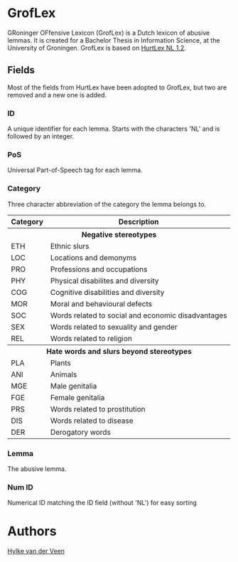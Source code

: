 <head>
  <meta name="google-site-verification" content="COlMAfsp1xwqfWbl79p5o2XvEHniOEdmFxU0hE0SwHg" />
</head>

# GrofLex

GRoninger OFfensive Lexicon (GrofLex) is a Dutch lexicon of abusive lemmas. It is created for a Bachelor Thesis in Information Science, at the University of Groningen. GrofLex is based on [HurtLex NL 1.2](https://github.com/valeriobasile/hurtlex/tree/master/lexica/NL/1.2).

## Fields

Most of the fields from HurtLex have been adopted to GrofLex, but two are removed and a new one is added.

### ID

A unique identifier for each lemma. Starts with the characters 'NL' and is followed by an integer.

### PoS

Universal Part-of-Speech tag for each lemma.

### Category

Three character abbreviation of the category the lemma belongs to.

<table>
<thead>
  <tr>
    <th>Category</th>
    <th>Description</th>
  </tr>
</thead>
<tbody>
  <tr>
    <th colspan="2">Negative stereotypes</th>
  </tr>
  <tr>
    <td>ETH</td>
    <td>Ethnic slurs</td>
  </tr>
  <tr>
    <td>LOC</td>
    <td>Locations and demonyms</td>
  </tr>
  <tr>
    <td>PRO</td>
    <td>Professions and occupations</td>
  </tr>
  <tr>
    <td>PHY</td>
    <td>Physical disabilites and diversity</td>
  </tr>
  <tr>
    <td>COG</td>
    <td>Cognitive disabilities and diversity</td>
  </tr>
  <tr>
    <td>MOR</td>
    <td>Moral and behavioural defects</td>
  </tr>
  <tr>
    <td>SOC</td>
    <td>Words related to social and economic disadvantages</td>
  </tr>
  <tr>
    <td>SEX</td>
    <td>Words related to sexuality and gender</td>
  </tr>
  <tr>
    <td>REL</td>
    <td>Words related to religion</td>
  </tr>
  <tr>
    <th colspan="2">Hate words and slurs beyond stereotypes</th>
  </tr>
  <tr>
    <td>PLA</td>
    <td>Plants</td>
  </tr>
  <tr>
    <td>ANI</td>
    <td>Animals</td>
  </tr>
  <tr>
    <td>MGE</td>
    <td>Male genitalia</td>
  </tr>
  <tr>
    <td>FGE</td>
    <td>Female genitalia</td>
  </tr>
  <tr>
    <td>PRS</td>
    <td>Words related to prostitution</td>
  </tr>
  <tr>
    <td>DIS</td>
    <td>Words related to disease</td>
  </tr>
  <tr>
    <td>DER</td>
    <td>Derogatory words</td>
  </tr>
</tbody>
</table>

### Lemma

The abusive lemma.

### Num ID

Numerical ID matching the ID field (without 'NL') for easy sorting

# Authors

[Hylke van der Veen](https://www.linkedin.com/in/hylkevanderveen/)
